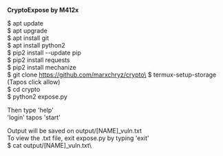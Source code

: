 **CryptoExpose by M412x**
			
$ apt update\
$ apt upgrade\
$ apt install git\
$ apt install python2\
$ pip2 install --update pip\
$ pip2 install requests\
$ pip2 install mechanize\
$ git clone https://github.com/marxchryz/crypto\
$ termux-setup-storage (Tapos click allow)\
$ cd crypto\
$ python2 expose.py

Then type 'help'\
'login' tapos 'start'

Output will be saved on output/[NAME]_vuln.txt  
To view the .txt file, exit expose.py by typing 'exit'\
$ cat output/[NAME]_vuln.txt\
